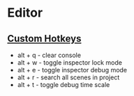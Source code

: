 # Editor
## [Custom Hotkeys](/Template.Unity/Assets/_Game/Develop/Editor)
- alt + q - clear console
- alt + w - toggle inspector lock mode
- alt + e - toggle inspector debug mode
- alt + r - search all scenes in project
- alt + t - toggle debug time scale 
